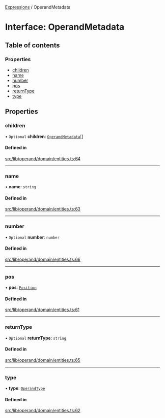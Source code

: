 [Expressions](../README.md) / OperandMetadata

# Interface: OperandMetadata

## Table of contents

### Properties

- [children](OperandMetadata.md#children)
- [name](OperandMetadata.md#name)
- [number](OperandMetadata.md#number)
- [pos](OperandMetadata.md#pos)
- [returnType](OperandMetadata.md#returntype)
- [type](OperandMetadata.md#type)

## Properties

### children

• `Optional` **children**: [`OperandMetadata`](OperandMetadata.md)[]

#### Defined in

[src/lib/operand/domain/entities.ts:64](https://github.com/data7expressions/3xpr/blob/67c52f7411be29dd217e3e83f8162cdf62d63d02/src/lib/operand/domain/entities.ts#L64)

___

### name

• **name**: `string`

#### Defined in

[src/lib/operand/domain/entities.ts:63](https://github.com/data7expressions/3xpr/blob/67c52f7411be29dd217e3e83f8162cdf62d63d02/src/lib/operand/domain/entities.ts#L63)

___

### number

• `Optional` **number**: `number`

#### Defined in

[src/lib/operand/domain/entities.ts:66](https://github.com/data7expressions/3xpr/blob/67c52f7411be29dd217e3e83f8162cdf62d63d02/src/lib/operand/domain/entities.ts#L66)

___

### pos

• **pos**: [`Position`](../classes/Position.md)

#### Defined in

[src/lib/operand/domain/entities.ts:61](https://github.com/data7expressions/3xpr/blob/67c52f7411be29dd217e3e83f8162cdf62d63d02/src/lib/operand/domain/entities.ts#L61)

___

### returnType

• `Optional` **returnType**: `string`

#### Defined in

[src/lib/operand/domain/entities.ts:65](https://github.com/data7expressions/3xpr/blob/67c52f7411be29dd217e3e83f8162cdf62d63d02/src/lib/operand/domain/entities.ts#L65)

___

### type

• **type**: [`OperandType`](../enums/OperandType.md)

#### Defined in

[src/lib/operand/domain/entities.ts:62](https://github.com/data7expressions/3xpr/blob/67c52f7411be29dd217e3e83f8162cdf62d63d02/src/lib/operand/domain/entities.ts#L62)
